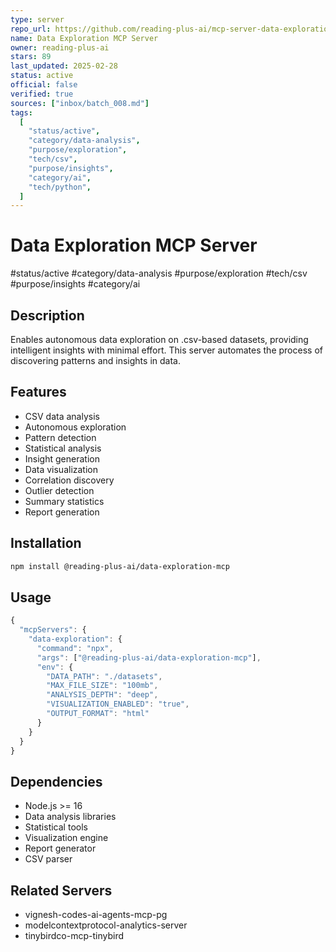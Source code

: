 ```yaml
---
type: server
repo_url: https://github.com/reading-plus-ai/mcp-server-data-exploration
name: Data Exploration MCP Server
owner: reading-plus-ai
stars: 89
last_updated: 2025-02-28
status: active
official: false
verified: true
sources: ["inbox/batch_008.md"]
tags:
  [
    "status/active",
    "category/data-analysis",
    "purpose/exploration",
    "tech/csv",
    "purpose/insights",
    "category/ai",
    "tech/python",
  ]
---
```


# Data Exploration MCP Server

#status/active #category/data-analysis #purpose/exploration #tech/csv #purpose/insights #category/ai

## Description

Enables autonomous data exploration on .csv-based datasets, providing intelligent insights with minimal effort. This server automates the process of discovering patterns and insights in data.

## Features

- CSV data analysis
- Autonomous exploration
- Pattern detection
- Statistical analysis
- Insight generation
- Data visualization
- Correlation discovery
- Outlier detection
- Summary statistics
- Report generation

## Installation

```bash
npm install @reading-plus-ai/data-exploration-mcp
```

## Usage

```javascript
{
  "mcpServers": {
    "data-exploration": {
      "command": "npx",
      "args": ["@reading-plus-ai/data-exploration-mcp"],
      "env": {
        "DATA_PATH": "./datasets",
        "MAX_FILE_SIZE": "100mb",
        "ANALYSIS_DEPTH": "deep",
        "VISUALIZATION_ENABLED": "true",
        "OUTPUT_FORMAT": "html"
      }
    }
  }
}
```

## Dependencies

- Node.js >= 16
- Data analysis libraries
- Statistical tools
- Visualization engine
- Report generator
- CSV parser

## Related Servers

- vignesh-codes-ai-agents-mcp-pg
- modelcontextprotocol-analytics-server
- tinybirdco-mcp-tinybird
